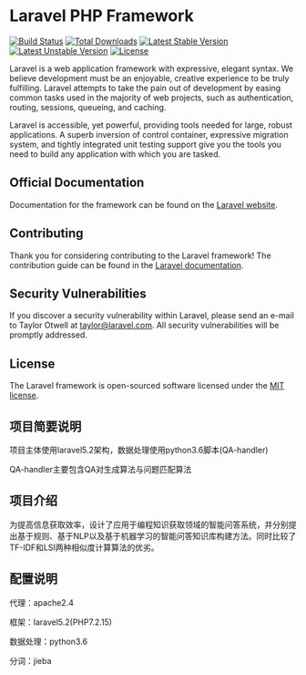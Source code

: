 # Laravel PHP Framework

[![Build Status](https://travis-ci.org/laravel/framework.svg)](https://travis-ci.org/laravel/framework)
[![Total Downloads](https://poser.pugx.org/laravel/framework/d/total.svg)](https://packagist.org/packages/laravel/framework)
[![Latest Stable Version](https://poser.pugx.org/laravel/framework/v/stable.svg)](https://packagist.org/packages/laravel/framework)
[![Latest Unstable Version](https://poser.pugx.org/laravel/framework/v/unstable.svg)](https://packagist.org/packages/laravel/framework)
[![License](https://poser.pugx.org/laravel/framework/license.svg)](https://packagist.org/packages/laravel/framework)

Laravel is a web application framework with expressive, elegant syntax. We believe development must be an enjoyable, creative experience to be truly fulfilling. Laravel attempts to take the pain out of development by easing common tasks used in the majority of web projects, such as authentication, routing, sessions, queueing, and caching.

Laravel is accessible, yet powerful, providing tools needed for large, robust applications. A superb inversion of control container, expressive migration system, and tightly integrated unit testing support give you the tools you need to build any application with which you are tasked.

## Official Documentation

Documentation for the framework can be found on the [Laravel website](http://laravel.com/docs).

## Contributing

Thank you for considering contributing to the Laravel framework! The contribution guide can be found in the [Laravel documentation](http://laravel.com/docs/contributions).

## Security Vulnerabilities

If you discover a security vulnerability within Laravel, please send an e-mail to Taylor Otwell at taylor@laravel.com. All security vulnerabilities will be promptly addressed.

## License

The Laravel framework is open-sourced software licensed under the [MIT license](http://opensource.org/licenses/MIT).

## 项目简要说明

项目主体使用laravel5.2架构，数据处理使用python3.6脚本(QA-handler)

QA-handler主要包含QA对生成算法与问题匹配算法

## 项目介绍

为提高信息获取效率，设计了应用于编程知识获取领域的智能问答系统，并分别提出基于规则、基于NLP以及基于机器学习的智能问答知识库构建方法。同时比较了TF-IDF和LSI两种相似度计算算法的优劣。

## 配置说明

代理：apache2.4

框架：laravel5.2(PHP7.2.15)

数据处理：python3.6

分词：jieba
